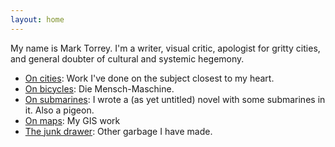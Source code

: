 ```yaml
---
layout: home
---
```


My name is Mark Torrey. I'm a writer, visual critic, apologist for gritty
cities, and general doubter of cultural and systemic hegemony. 

[//]: # (Consider that your one-line intro above might need some backing? Something like: more than a decade of experience)

* [On cities](cities/cities.md): Work I've done on the subject closest to my heart.
* [On bicycles](bicycles/bicycles.md): Die Mensch-Maschine.
* [On submarines](https://grannycart.net/subworld-pages/): I wrote a (as yet untitled) novel with some submarines in it. Also a pigeon.
* [On maps](maps/maps.md): My GIS work
* [The junk drawer](junk-drawer/junk-drawer.md): Other garbage I have made.



